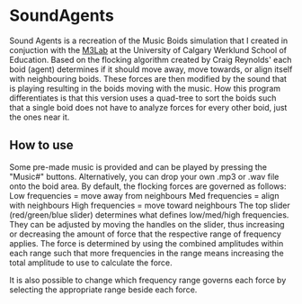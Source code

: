 # SoundAgents
Sound Agents is a recreation of the Music Boids simulation that I created in conjuction with the <a href="https://www.m3lab.org/">M3Lab</a> at the University of Calgary Werklund School of Education. Based on the flocking algorithm created by Craig Reynolds' each boid (agent) determines if it should move away, move towards, or align itself with neighbouring boids. These forces are then modified by the sound that is playing resulting in the boids moving with the music. How this program differentiates is that this version uses a quad-tree to sort the boids such that a single boid does not have to analyze forces for every other boid, just the ones near it.

## How to use
Some pre-made music is provided and can be played by pressing the "Music#" buttons. Alternatively, you can drop your own .mp3 or .wav file onto the boid area.
By default, the flocking forces are governed as follows:
  Low frequencies = move away from neighbours
  Med frequencies = align with neighbours
  High frequencies = move toward neighbours
The top slider (red/green/blue slider) determines what defines low/med/high frequencies. They can be adjusted by moving the handles on the slider, thus increasing or decreasing the amount of force that the respective range of frequency applies. The force is determined by using the combined amplitudes within each range such that more frequencies in the range means increasing the total amplitude to use to calculate the force.

It is also possible to change which frequency range governs each force by selecting the appropriate range beside each force.
